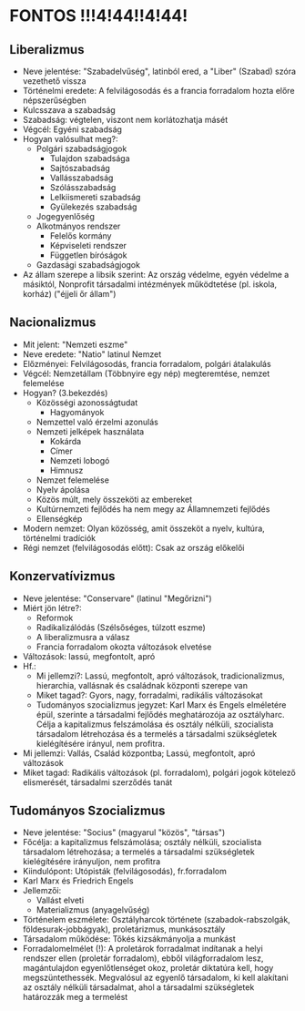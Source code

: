 # FONTOS !!!4!44!!4!44!  
## Liberalizmus  
- Neve jelentése: "Szabadelvűség", latinból ered, a "Liber" (Szabad) szóra vezethető vissza  
- Történelmi eredete: A felvilágosodás és a francia forradalom hozta előre népszerűségben  
- Kulcsszava a szabadság  
- Szabadság: végtelen, viszont nem korlátozhatja másét  
- Végcél: Egyéni szabadság  
- Hogyan valósulhat meg?:  
	- Polgári szabadságjogok  
		- Tulajdon szabadsága  
		- Sajtószabadság  
		- Vallásszabadság  
		- Szólásszabadság  
		- Lelkiismereti szabadság  
		- Gyülekezés szabadság  
	- Jogegyenlőség  
	- Alkotmányos rendszer  
		- Felelős kormány  
		- Képviseleti rendszer  
		- Független bíróságok  
	- Gazdasági szabadságjogok  
- Az állam szerepe a libsik szerint: Az ország védelme, egyén védelme a másiktól, Nonprofit társadalmi intézmények működtetése (pl. iskola, korház)  ("éjjeli őr állam")  
## Nacionalizmus  
- Mit jelent: "Nemzeti eszme"  
- Neve eredete: "Natio" latinul Nemzet  
- Előzményei: Felvilágosodás, francia forradalom, polgári átalakulás  
- Végcél: Nemzetállam (Többnyire egy nép) megteremtése, nemzet felemelése  
- Hogyan? (3.bekezdés)  
	- Közösségi azonosságtudat  
		- Hagyományok  
	- Nemzettel való érzelmi azonulás	  
	- Nemzeti jelképek használata  
		- Kokárda  
		- Címer  
		- Nemzeti lobogó  
		- Himnusz  
	- Nemzet felemelése  
	- Nyelv ápolása  
	- Közös múlt, mely összeköti az embereket  
	- Kultúrnemzeti fejlődés ha nem megy az Államnemzeti fejlődés  
	- Ellenségkép  
- Modern nemzet: Olyan közösség, amit összeköt a nyelv, kultúra, történelmi tradíciók  
- Régi nemzet (felvilágosodás előtt): Csak az ország előkelői  
## Konzervatívizmus  
- Neve jelentése: "Conservare" (latinul "Megőrizni")  
- Miért jön létre?:  
	- Reformok  
	- Radikalizálódás (Szélsőséges, túlzott eszme)  
	- A liberalizmusra a válasz  
	- Francia forradalom okozta változások elvetése  
- Változások: lassú, megfontolt, apró  
- Hf.:  
	- Mi jellemzi?: Lassú, megfontolt, apró változások, tradicionalizmus, hierarchia, vallásnak és családnak központi szerepe van  
	- Miket tagad?: Gyors, nagy, forradalmi, radikális változásokat  
	- Tudományos szocializmus jegyzet: Karl Marx és Engels elméletére épül, szerinte a társadalmi fejlődés meghatározója az osztályharc. Célja a kapitalizmus felszámolása és osztály nélküli, szocialista társadalom létrehozása és a termelés a társadalmi szükségletek kielégítésére irányul, nem profitra.  
- Mi jellemzi: Vallás, Család központba; Lassú, megfontolt, apró változások  
- Miket tagad: Radikális változások (pl. forradalom), polgári jogok kötelező elismerését, társadalmi szerződés tanát  
## Tudományos Szocializmus  
- Neve jelentése: "Socius" (magyarul "közös", "társas")  
- Főcélja: a kapitalizmus felszámolása; osztály nélküli, szocialista társadalom létrehozása; a termelés a társadalmi szükségletek kielégítésére irányuljon, nem profitra  
- Kiindulópont: Utópisták (felvilágosodás), fr.forradalom  
- Karl Marx és Friedrich Engels  
- Jellemzői:  
	- Vallást elveti  
	- Materializmus (anyagelvűség)  
- Történelem eszmélete: Osztályharcok története (szabadok-rabszolgák, földesurak-jobbágyak), proletárizmus, munkásosztály  
- Társadalom működése: Tőkés kizsákmányolja a munkást  
- Forradalomelmélet (!): A proletárok forradalmat indítanak a helyi rendszer ellen (proletár forradalom), ebből világforradalom lesz, magántulajdon egyenlőtlenséget okoz, proletár diktatúra kell, hogy megszüntethessék. Megvalósul az egyenlő társadalom, ki kell alakítani az osztály nélküli társadalmat, ahol a társadalmi szükségletek határozzák meg a termelést  
